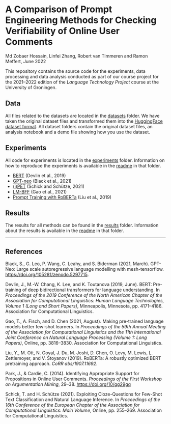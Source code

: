 # A Comparison of Prompt Engineering Methods for Checking Verifiability of Online User Comments

Md Zobaer Hossain, Linfei Zhang, Robert van Timmeren and Ramon Meffert, June 2022

This repository contains the source code for the experiments, data processing
and data analysis conducted as part of our course project for the 2021–2022
edition of the _Language Technology Project_ course at the University of
Groningen.

## Data

All files related to the datasets are located in the [datasets](datasets/)
folder. We have taken the original dataset files and transformed them into the
[HuggingFace dataset format][hf-datasets]. All dataset folders contain the
original dataset files, an analysis notebook and a demo file showing how you use
the dataset.

## Experiments

All code for experiments is located in the [experiments](experiments/) folder.
Information on how to reproduce the experiments is available in the
[readme](experiments/README.md) in that folder.

- [BERT](experiments/baseline/) (Devlin et al., 2019)
- [GPT-neo](experiments/template_prompting.py) (Black et al., 2021)
- [(i)PET](experiments/PET/) (Schick and Schütze, 2021)
- [LM-BFF](experiments/AutoPrompt.py) (Gao et al., 2021)
- [Prompt Training with RoBERTa](experiments/ManualPrompt.py) (Liu et al., 2019)

## Results

The results for all methods can be found in the [results](results/) folder.
Information about the results is available in the [readme](results/README.md) in
that folder.

---

## References

Black, S., G. Leo, P. Wang, C. Leahy, and S. Biderman (2021, March). GPT-Neo:
Large scale autoregressive language modelling with mesh-tensorflow.
<https://doi.org/105281/zenodo.5297715>.

Devlin, J., M.-W. Chang, K. Lee, and K. Toutanova (2019, June). BERT: Pre-
training of deep bidirectional transformers for language understanding. In
_Proceedings of the 2019 Conference of the North American Chapter of the
Association for Computational Linguistics: Human Language Technologies, Volume 1
(Long and Short Papers)_, Minneapolis, Minnesota, pp. 4171–4186. Association for
Computational Linguistics.

Gao, T., A. Fisch, and D. Chen (2021, August). Making pre-trained language
models better few-shot learners. In _Proceedings of the 59th Annual Meeting of
the Association for Computational Linguistics and the 11th International Joint
Conference on Natural Language Processing (Volume 1: Long Papers)_, Online, pp.
3816–3830. Association for Computational Linguistics.

Liu, Y., M. Ott, N. Goyal, J. Du, M. Joshi, D. Chen, O. Levy, M. Lewis, L.
Zettlemoyer, and V. Stoyanov (2019). RoBERTa: A robustly optimized BERT
pretraining approach. _CoRR abs/1907.11692_.

Park, J., & Cardie, C. (2014). Identifying Appropriate Support for Propositions
in Online User Comments. _Proceedings of the First Workshop on Argumentation
Mining_, 29–38. <https://doi.org/10/gg29gq>

Schick, T. and H. Schütze (2021). Exploiting Cloze-Questions for Few-Shot Text
Classification and Natural Language Inference. In _Proceedings of the 16th
Conference of the European Chapter of the Association for Computational
Linguistics: Main Volume_, Online, pp. 255–269. Association for Computational
Linguistics.

<!-- URLs -->

[hf-datasets]: https://huggingface.co/docs/datasets/dataset_script
